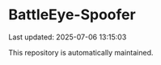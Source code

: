 # BattleEye-Spoofer

Last updated: 2025-07-06 13:15:03

This repository is automatically maintained.
